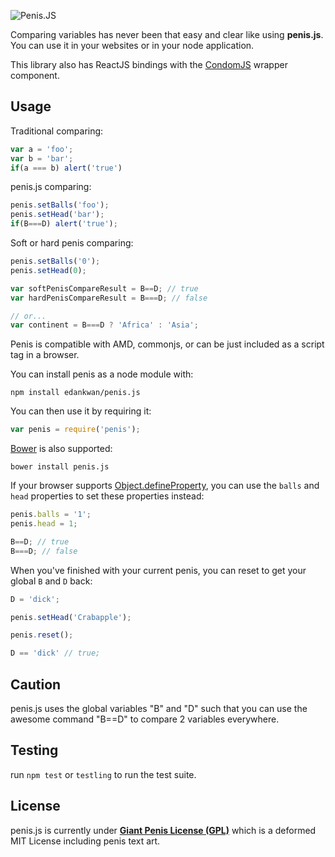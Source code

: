 ![Penis.JS](https://raw.githubusercontent.com/edankwan/penis.js/master/assets/logo.png)

Comparing variables has never been that easy and clear like using **penis.js**. You can use it in your websites or in your node application.

This library also has ReactJS bindings with the [CondomJS](https://github.com/nipatiitti/condomjs) wrapper component.

Usage
---
Traditional comparing:
```js
var a = 'foo';
var b = 'bar';
if(a === b) alert('true')
```

penis.js comparing:
```js
penis.setBalls('foo');
penis.setHead('bar');
if(B===D) alert('true');
```

Soft or hard penis comparing:
```js
penis.setBalls('0');
penis.setHead(0);

var softPenisCompareResult = B==D; // true
var hardPenisCompareResult = B===D; // false

// or...
var continent = B===D ? 'Africa' : 'Asia';
```

Penis is compatible with AMD, commonjs, or can be just included as a script tag in a browser.

You can install penis as a node module with:
```
npm install edankwan/penis.js
```

You can then use it by requiring it:

```js
var penis = require('penis');
```

[Bower](http://bower.io/) is also supported:
```
bower install penis.js
```

If your browser supports [Object.defineProperty](https://developer.mozilla.org/en-US/docs/Web/JavaScript/Reference/Global_Objects/Object/defineProperty#Browser_compatibility), you can use the `balls` and `head` properties to set these properties instead:

```js
penis.balls = '1';
penis.head = 1;

B==D; // true
B===D; // false
```

When you've finished with your current penis, you can reset to get your global `B` and `D` back:

```js
D = 'dick';

penis.setHead('Crabapple');

penis.reset();

D == 'dick' // true;
```

Caution
---
penis.js uses the global variables "B" and "D" such that you can use the awesome command "B==D" to compare 2 variables everywhere.

Testing
---
run `npm test` or `testling` to run the test suite.

License
---
penis.js is currently under [**Giant Penis License (GPL)**](http://giant-penis-license.org) which is a deformed MIT License including penis text art.
